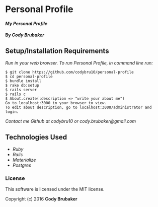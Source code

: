 # Personal Profile

#### _My Personal Profile_

#### By _**Cody Brubaker**_


## Setup/Installation Requirements

_Run in your web browser. To run Personal Profile, in command line run:_

```
$ git clone https://github.com/codybru10/personal-profile
$ cd personal-profile
$ bundle install
$ rake db:setup
$ rails server
$ rails c
$ About.create(:description => "write your about me")
Go to localhost:3000 in your browser to view.
To edit about description, go to localhost:3000/administrator and login.
```

_Contact me Github at codybru10 or cody.brubaker@gmail.com_

## Technologies Used

* _Ruby_
* _Rails_
* _Materialize_
* _Postgres_


### License

This software is licensed under the MIT license.

Copyright (c) 2016 **Cody Brubaker**
